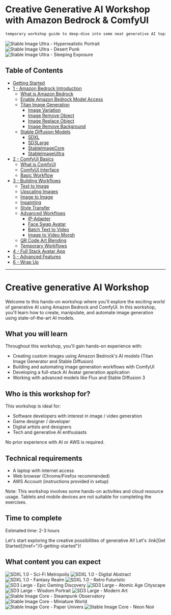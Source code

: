 # Creative Generative AI Workshop with Amazon Bedrock & ComfyUI
```bash
temporary workshop guide to deep-dive into some neat generative AI topics.
```
![Stable Image Ultra - Hyperrealistic Portrait](/static/bedrock/stability/gallery/ultra_hyper.jpeg) ![Stable Image Ultra - Desert Punk](/static/bedrock/stability/gallery/ultra_desert.jpeg) ![Stable Image Ultra - Sleeping Exposure](/static/bedrock/stability/gallery/ultra_exposure.jpeg)

## Table of Contents
- [Getting Started](0_getting_started/README.md)
- [1 - Amazon Bedrock Introduction](1_bedrock_introduction/README.md)
    - [What is Amazon Bedrock](1_bedrock_introduction/0_bedrock/README.md)
    - [Enable Amazon Bedrock Model Access](1_bedrock_introduction/1_model_access/README.md)
    - [Titan Image Generation](1_bedrock_introduction/2_image_generation/README.md)
        - [Image Variation](1_bedrock_introduction/2_image_generation/2_1_image_variation/README.md)
        - [Image Remove Object](1_bedrock_introduction/2_image_generation/2_2_image_remove_object/README.md)
        - [Image Replace Object](1_bedrock_introduction/2_image_generation/2_3_image_replace_object/README.md)
        - [Image Remove Background](1_bedrock_introduction/2_image_generation/2_4_image_remove_background/README.md)
    - [Stable Diffusion Models](1_bedrock_introduction/3_image_generation_sd/README.md)
        - [SDXL](1_bedrock_introduction/3_image_generation_sd/3_1_SDXL/README.md)
        - [SD3Large](1_bedrock_introduction/3_image_generation_sd/3_2_SD3Large/README.md)
        - [StableImageCore](1_bedrock_introduction/3_image_generation_sd/3_3_StableImageCore/README.md)
        - [StableImageUltra](1_bedrock_introduction/3_image_generation_sd/3_4_StableImageUltra/README.md)
- [2 - ComfyUI Basics](2_comfyui_basics/README.md)
    - [What is ComfyUI](2_comfyui_basics/0_comfyui/README.md)
    - [ComfyUI Interface](2_comfyui_basics/1_ui/README.md)
    - [Basic Workflow](2_comfyui_basics/2_basic_workflow/README.md)
- [3 - Building Workflows](3_building_workflows/README.md)
    - [Text to Image](3_building_workflows/0_text_to_image/README.md)
    - [Upscaling Images](3_building_workflows/1_upscaling_images/README.md)
    - [Image to Image](3_building_workflows/2_image_to_image/README.md)
    - [Inpainting](3_building_workflows/3_inpainting/README.md)
    - [Style Transfer](3_building_workflows/4_style_transfer/README.md)
    - [Advanced Workflows](3_building_workflows/5_advanced_workflows/README.md)
        - [IP-Adapter](3_building_workflows/5_advanced_workflows/0_ipadapter/README.md)
        - [Face Swap Avatar](3_building_workflows/5_advanced_workflows/1_faceswap_avatar/README.md)
        - [Batch Text to Video](3_building_workflows/5_advanced_workflows/2_batch_text_to_video/README.md)
        - [Image to Video Morph](3_building_workflows/5_advanced_workflows/3_image_to_video_morph/README.md)
    - [QR Code Art Blending](3_building_workflows/5_qrcode_art_blending/README.md)
    - [Temporary Workflows](3_building_workflows/5_tmp_workflows/README.md)
- [4 - Full Stack Avatar App](4_full_stack_avatar_app/README.md)
- [5 - Advanced Features](5_advanced_features/README.md)
- [6 - Wrap Up](6_wrap_up/README.md)
  

---

# Creative generative AI Workshop

Welcome to this hands-on workshop where you'll explore the exciting world of generative AI using Amazon Bedrock and ComfyUI. In this workshop, you'll learn how to create, manipulate, and automate image generation using state-of-the-art AI models.

## What you will learn

Throughout this workshop, you'll gain hands-on experience with:
- Creating custom images using Amazon Bedrock's AI models (Titan Image Generator and Stable Diffusion)
- Building and automating image generation workflows with ComfyUI
- Developing a full-stack AI Avatar generation application
- Working with advanced models like Flux and Stable Diffusion 3

## Who is this workshop for?

This workshop is ideal for:
- Software developers with interest in image / video generation
- Game designer / developer
- Digital artists and designers
- Tech and generative AI enthusiasts

No prior experience with AI or AWS is required.

## Technical requirements

- A laptop with internet access
- Web browser (Chrome/Firefox recommended)
- AWS Account (instructions provided in setup)

Note: This workshop involves some hands-on activities and cloud resource usage. Tablets and mobile devices are not suitable for completing the exercises.

## Time to complete

Estimated time: 2-3 hours

Let's start exploring the creative possibilities of generative AI! Let's :link[Get Started]{href="/0-getting-started"}!


## What content you can expect

![SDXL 1.0 - Sci-Fi Metropolis](/static/bedrock/stability/gallery/sdxl_scifi-metropolis.png) ![SDXL 1.0 - Digital Abstract](/static/bedrock/stability/gallery/sdxl_digital_abstract.png) ![SDXL 1.0 - Fantasy Realm](/static/bedrock/stability/gallery/sdxl_fantasy_realm.png) ![SDXL 1.0 - Retro Futuristic](/static/bedrock/stability/gallery/sdxl_retro_futuristic.png) ![SD3 Large - Epic Gaming Discovery](/static/bedrock/stability/gallery/sd3_epic_fantasy.jpeg) ![SD3 Large - Atomic Age Cityscape](/static/bedrock/stability/gallery/sd3_atomic_age.jpeg) ![SD3 Large - Wisdom Portrait](/static/bedrock/stability/gallery/sd3_wisdom_portrait.jpeg) ![SD3 Large - Modern Art](/static/bedrock/stability/gallery/sd3_modern_art.jpeg) ![Stable Image Core - Steampunk Observatory](/static/bedrock/stability/gallery/core_steampunk.jpeg) ![Stable Image Core - Miniature World](/static/bedrock/stability/gallery/core_mini.jpeg) ![Stable Image Core - Paper Univers](/static/bedrock/stability/gallery/core_paper.jpeg) ![Stable Image Core - Neon Noir](/static/bedrock/stability/gallery/core_neon.jpeg)  

